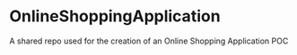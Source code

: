# OnlineShoppingApplication
A shared repo used for the creation of an Online Shopping Application POC
